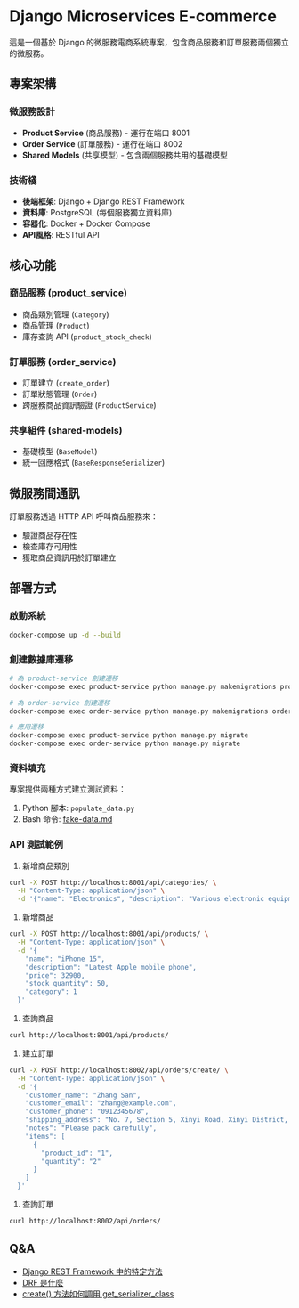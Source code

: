 # Django Microservices E-commerce

這是一個基於 Django 的微服務電商系統專案，包含商品服務和訂單服務兩個獨立的微服務。

## 專案架構

### 微服務設計
- **Product Service** (商品服務) - 運行在端口 8001
- **Order Service** (訂單服務) - 運行在端口 8002
- **Shared Models** (共享模型) - 包含兩個服務共用的基礎模型

### 技術棧
- **後端框架**: Django + Django REST Framework
- **資料庫**: PostgreSQL (每個服務獨立資料庫)
- **容器化**: Docker + Docker Compose
- **API風格**: RESTful API

## 核心功能

### 商品服務 (product_service)
- 商品類別管理 (`Category`)
- 商品管理 (`Product`)
- 庫存查詢 API (`product_stock_check`)

### 訂單服務 (order_service)
- 訂單建立 (`create_order`)
- 訂單狀態管理 (`Order`)
- 跨服務商品資訊驗證 (`ProductService`)

### 共享組件 (shared-models)
- 基礎模型 (`BaseModel`)
- 統一回應格式 (`BaseResponseSerializer`)

## 微服務間通訊

訂單服務透過 HTTP API 呼叫商品服務來：
- 驗證商品存在性
- 檢查庫存可用性
- 獲取商品資訊用於訂單建立


## 部署方式

### 啟動系統
```bash
docker-compose up -d --build
```

### 創建數據庫遷移
```bash
# 為 product-service 創建遷移
docker-compose exec product-service python manage.py makemigrations products

# 為 order-service 創建遷移  
docker-compose exec order-service python manage.py makemigrations orders

# 應用遷移
docker-compose exec product-service python manage.py migrate
docker-compose exec order-service python manage.py migrate
```

### 資料填充

專案提供兩種方式建立測試資料：
1. Python 腳本: `populate_data.py`
2. Bash 命令: [fake-data.md](./docs/fake-data.md)

### API 測試範例
1. 新增商品類別
```bash
curl -X POST http://localhost:8001/api/categories/ \
  -H "Content-Type: application/json" \
  -d '{"name": "Electronics", "description": "Various electronic equipment"}'
```
1. 新增商品
```bash
curl -X POST http://localhost:8001/api/products/ \
  -H "Content-Type: application/json" \
  -d '{
    "name": "iPhone 15",
    "description": "Latest Apple mobile phone",
    "price": 32900,
    "stock_quantity": 50,
    "category": 1
  }'
```  
1. 查詢商品
```bash
curl http://localhost:8001/api/products/
```
1. 建立訂單
```bash
curl -X POST http://localhost:8002/api/orders/create/ \
  -H "Content-Type: application/json" \
  -d '{
    "customer_name": "Zhang San",
    "customer_email": "zhang@example.com",
    "customer_phone": "0912345678",
    "shipping_address": "No. 7, Section 5, Xinyi Road, Xinyi District, Taipei City",
    "notes": "Please pack carefully",
    "items": [
      {
        "product_id": "1",
        "quantity": "2"
      }
    ]
  }'
```  
1. 查詢訂單
```bash
curl http://localhost:8002/api/orders/
```


## Q&A

- [Django REST Framework 中的特定方法](./docs/Django%20REST%20Framework%20中的特定方法.md)
- [DRF 是什麼](./docs/DRF%20是什麼.md)
- [create() 方法如何調用 get_serializer_class](./docs/create()%20方法如何調用%20get_serializer_class.md)